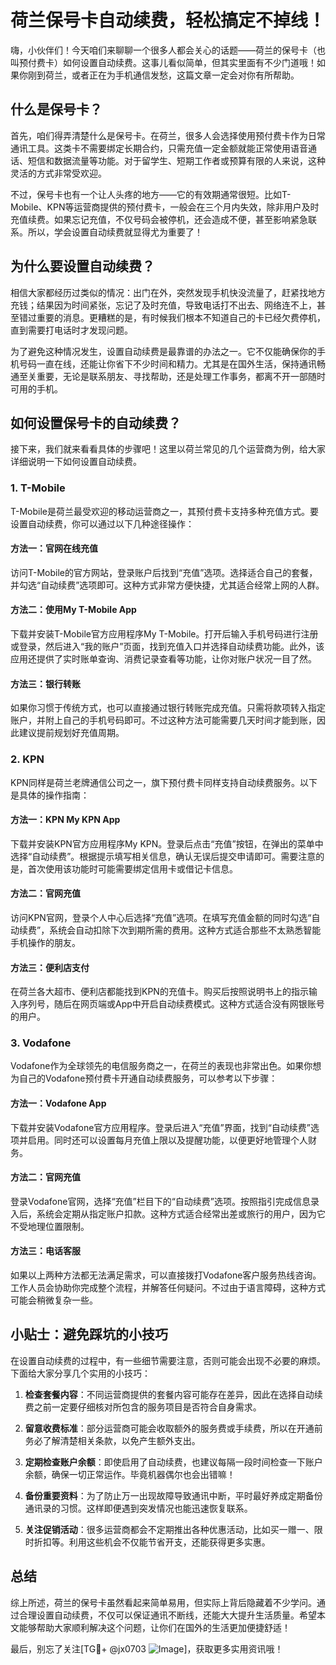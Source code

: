 # 荷兰保号卡自动续费，轻松搞定不掉线！

嗨，小伙伴们！今天咱们来聊聊一个很多人都会关心的话题——荷兰的保号卡（也叫预付费卡）如何设置自动续费。这事儿看似简单，但其实里面有不少门道哦！如果你刚到荷兰，或者正在为手机通信发愁，这篇文章一定会对你有所帮助。

## 什么是保号卡？

首先，咱们得弄清楚什么是保号卡。在荷兰，很多人会选择使用预付费卡作为日常通讯工具。这类卡不需要绑定长期合约，只需充值一定金额就能正常使用语音通话、短信和数据流量等功能。对于留学生、短期工作者或预算有限的人来说，这种灵活的方式非常受欢迎。

不过，保号卡也有一个让人头疼的地方——它的有效期通常很短。比如T-Mobile、KPN等运营商提供的预付费卡，一般会在三个月内失效，除非用户及时充值续费。如果忘记充值，不仅号码会被停机，还会造成不便，甚至影响紧急联系。所以，学会设置自动续费就显得尤为重要了！

## 为什么要设置自动续费？

相信大家都经历过类似的情况：出门在外，突然发现手机快没流量了，赶紧找地方充钱；结果因为时间紧张，忘记了及时充值，导致电话打不出去、网络连不上，甚至错过重要的消息。更糟糕的是，有时候我们根本不知道自己的卡已经欠费停机，直到需要打电话时才发现问题。

为了避免这种情况发生，设置自动续费是最靠谱的办法之一。它不仅能确保你的手机号码一直在线，还能让你省下不少时间和精力。尤其是在国外生活，保持通讯畅通至关重要，无论是联系朋友、寻找帮助，还是处理工作事务，都离不开一部随时可用的手机。

## 如何设置保号卡的自动续费？

接下来，我们就来看看具体的步骤吧！这里以荷兰常见的几个运营商为例，给大家详细说明一下如何设置自动续费。

### 1. T-Mobile

T-Mobile是荷兰最受欢迎的移动运营商之一，其预付费卡支持多种充值方式。要设置自动续费，你可以通过以下几种途径操作：

#### 方法一：官网在线充值
访问T-Mobile的官方网站，登录账户后找到“充值”选项。选择适合自己的套餐，并勾选“自动续费”选项即可。这种方式非常方便快捷，尤其适合经常上网的人群。

#### 方法二：使用My T-Mobile App
下载并安装T-Mobile官方应用程序My T-Mobile。打开后输入手机号码进行注册或登录，然后进入“我的账户”页面，找到充值入口并选择自动续费功能。此外，该应用还提供了实时账单查询、消费记录查看等功能，让你对账户状况一目了然。

#### 方法三：银行转账
如果你习惯于传统方式，也可以直接通过银行转账完成充值。只需将款项转入指定账户，并附上自己的手机号码即可。不过这种方法可能需要几天时间才能到账，因此建议提前规划好充值周期。

### 2. KPN

KPN同样是荷兰老牌通信公司之一，旗下预付费卡同样支持自动续费服务。以下是具体的操作指南：

#### 方法一：KPN My KPN App
下载并安装KPN官方应用程序My KPN。登录后点击“充值”按钮，在弹出的菜单中选择“自动续费”。根据提示填写相关信息，确认无误后提交申请即可。需要注意的是，首次使用该功能时可能需要绑定信用卡或借记卡信息。

#### 方法二：官网充值
访问KPN官网，登录个人中心后选择“充值”选项。在填写充值金额的同时勾选“自动续费”，系统会自动扣除下次到期所需的费用。这种方式适合那些不太熟悉智能手机操作的朋友。

#### 方法三：便利店支付
在荷兰各大超市、便利店都能找到KPN的充值卡。购买后按照说明书上的指示输入序列号，随后在网页端或App中开启自动续费模式。这种方式适合没有网银账号的用户。

### 3. Vodafone

Vodafone作为全球领先的电信服务商之一，在荷兰的表现也非常出色。如果你想为自己的Vodafone预付费卡开通自动续费服务，可以参考以下步骤：

#### 方法一：Vodafone App
下载并安装Vodafone官方应用程序。登录后进入“充值”界面，找到“自动续费”选项并启用。同时还可以设置每月充值上限以及提醒功能，以便更好地管理个人财务。

#### 方法二：官网充值
登录Vodafone官网，选择“充值”栏目下的“自动续费”选项。按照指引完成信息录入后，系统会定期从指定账户扣款。这种方式适合经常出差或旅行的用户，因为它不受地理位置限制。

#### 方法三：电话客服
如果以上两种方法都无法满足需求，可以直接拨打Vodafone客户服务热线咨询。工作人员会协助你完成整个流程，并解答任何疑问。不过由于语言障碍，这种方式可能会稍微复杂一些。

## 小贴士：避免踩坑的小技巧

在设置自动续费的过程中，有一些细节需要注意，否则可能会出现不必要的麻烦。下面给大家分享几个实用的小技巧：

1. **检查套餐内容**：不同运营商提供的套餐内容可能存在差异，因此在选择自动续费之前一定要仔细核对所包含的服务项目是否符合自身需求。
   
2. **留意收费标准**：部分运营商可能会收取额外的服务费或手续费，所以在开通前务必了解清楚相关条款，以免产生额外支出。

3. **定期检查账户余额**：即使启用了自动续费，也建议每隔一段时间检查一下账户余额，确保一切正常运作。毕竟机器偶尔也会出错嘛！

4. **备份重要资料**：为了防止万一出现故障导致通讯中断，平时最好养成定期备份通讯录的习惯。这样即便遇到突发情况也能迅速恢复联系。

5. **关注促销活动**：很多运营商都会不定期推出各种优惠活动，比如买一赠一、限时折扣等。利用这些机会不仅能节省开支，还能获得更多实惠。

## 总结

综上所述，荷兰的保号卡虽然看起来简单易用，但实际上背后隐藏着不少学问。通过合理设置自动续费，不仅可以保证通讯不断线，还能大大提升生活质量。希望本文能够帮助大家顺利解决这个问题，让你们在国外的生活更加便捷舒适！

最后，别忘了关注[TG💪+ @jx0703 ![Image](https://github.com/user-attachments/assets/dbca1d08-cadb-493c-b0ec-ad6f7a83f270)]，获取更多实用资讯哦！